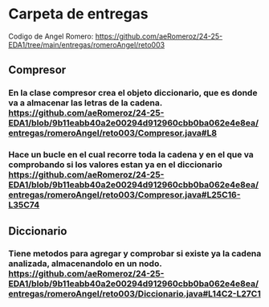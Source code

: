 # Carpeta de entregas

Codigo de Angel Romero: https://github.com/aeRomeroz/24-25-EDA1/tree/main/entregas/romeroAngel/reto003

## Compresor
### En la clase compresor crea el objeto diccionario, que es donde va a almacenar las letras de la cadena. https://github.com/aeRomeroz/24-25-EDA1/blob/9b11eabb40a2e00294d912960cbb0ba062e4e8ea/entregas/romeroAngel/reto003/Compresor.java#L8

### Hace un bucle en el cual recorre toda la cadena  y en el que va comprobando si los valores estan ya en el diccionario https://github.com/aeRomeroz/24-25-EDA1/blob/9b11eabb40a2e00294d912960cbb0ba062e4e8ea/entregas/romeroAngel/reto003/Compresor.java#L25C16-L35C74

## Diccionario
### Tiene metodos para agregar y comprobar si existe ya la cadena analizada, almacenandolo en un nodo. https://github.com/aeRomeroz/24-25-EDA1/blob/9b11eabb40a2e00294d912960cbb0ba062e4e8ea/entregas/romeroAngel/reto003/Diccionario.java#L14C2-L27C1
### 